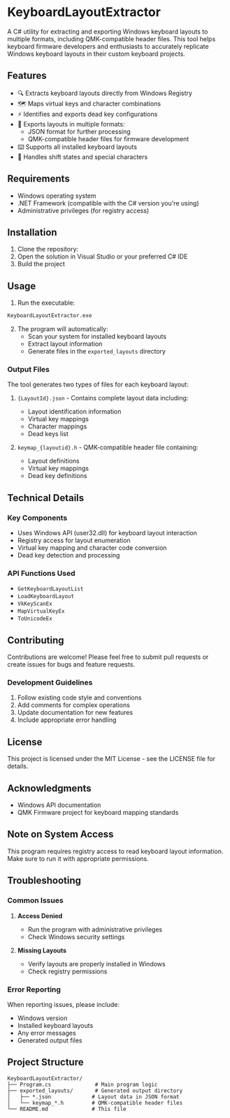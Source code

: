 # KeyboardLayoutExtractor

A C# utility for extracting and exporting Windows keyboard layouts to multiple formats, including QMK-compatible header files. This tool helps keyboard firmware developers and enthusiasts to accurately replicate Windows keyboard layouts in their custom keyboard projects.

## Features

- 🔍 Extracts keyboard layouts directly from Windows Registry
- 🗺️ Maps virtual keys and character combinations
- ⚡ Identifies and exports dead key configurations
- 💾 Exports layouts in multiple formats:
  - JSON format for further processing
  - QMK-compatible header files for firmware development
- ⌨️ Supports all installed keyboard layouts
- 🔄 Handles shift states and special characters

## Requirements

- Windows operating system
- .NET Framework (compatible with the C# version you're using)
- Administrative privileges (for registry access)

## Installation

1. Clone the repository:
2. Open the solution in Visual Studio or your preferred C# IDE
3. Build the project


## Usage

1. Run the executable:
```bash
KeyboardLayoutExtractor.exe
```

2. The program will automatically:
   - Scan your system for installed keyboard layouts
   - Extract layout information
   - Generate files in the `exported_layouts` directory

### Output Files

The tool generates two types of files for each keyboard layout:

1. `{LayoutId}.json` - Contains complete layout data including:
   - Layout identification information
   - Virtual key mappings
   - Character mappings
   - Dead keys list

2. `keymap_{layoutid}.h` - QMK-compatible header file containing:
   - Layout definitions
   - Virtual key mappings
   - Dead key definitions

## Technical Details

### Key Components

- Uses Windows API (user32.dll) for keyboard layout interaction
- Registry access for layout enumeration
- Virtual key mapping and character code conversion
- Dead key detection and processing

### API Functions Used

- `GetKeyboardLayoutList`
- `LoadKeyboardLayout`
- `VkKeyScanEx`
- `MapVirtualKeyEx`
- `ToUnicodeEx`

## Contributing

Contributions are welcome! Please feel free to submit pull requests or create issues for bugs and feature requests.

### Development Guidelines

1. Follow existing code style and conventions
2. Add comments for complex operations
3. Update documentation for new features
4. Include appropriate error handling

## License

This project is licensed under the MIT License - see the LICENSE file for details.

## Acknowledgments

- Windows API documentation
- QMK Firmware project for keyboard mapping standards

## Note on System Access

This program requires registry access to read keyboard layout information. Make sure to run it with appropriate permissions.

## Troubleshooting

### Common Issues

1. **Access Denied**
   - Run the program with administrative privileges
   - Check Windows security settings

2. **Missing Layouts**
   - Verify layouts are properly installed in Windows
   - Check registry permissions

### Error Reporting

When reporting issues, please include:
- Windows version
- Installed keyboard layouts
- Any error messages
- Generated output files

## Project Structure

```
KeyboardLayoutExtractor/
├── Program.cs              # Main program logic
├── exported_layouts/       # Generated output directory
│   ├── *.json             # Layout data in JSON format
│   └── keymap_*.h         # QMK-compatible header files
└── README.md              # This file
```